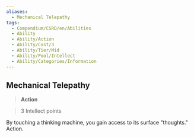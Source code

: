 ```yaml
---
aliases:
  - Mechanical Telepathy
tags:
  - Compendium/CSRD/en/Abilities
  - Ability
  - Ability/Action
  - Ability/Cost/3
  - Ability/Tier/Mid
  - Ability/Pool/Intellect
  - Ability/Categories/Information
---
```

  
    
## Mechanical Telepathy    
>**Action**    
>3 Intellect points  
    
By touching a thinking machine, you gain access to its surface "thoughts." Action.